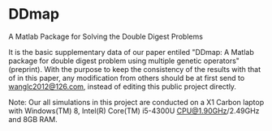 # DDmap
A Matlab Package for Solving the Double Digest Problems

It is the basic supplementary data of our paper entiled "DDmap: A Matlab package for double digest problem using multiple genetic operators" (preprint). With the purpose to keep the consistency of the results with that of in this paper, any modification from others should be at first send to wanglc2012@126.com, instead of editing this public project directly.

Note: Our all simulations in this project are conducted on a X1 Carbon laptop with Windows(TM) 8, Intel(R) Core(TM) i5-4300U CPU@1.90GHz/2.49GHz and 8GB RAM.



